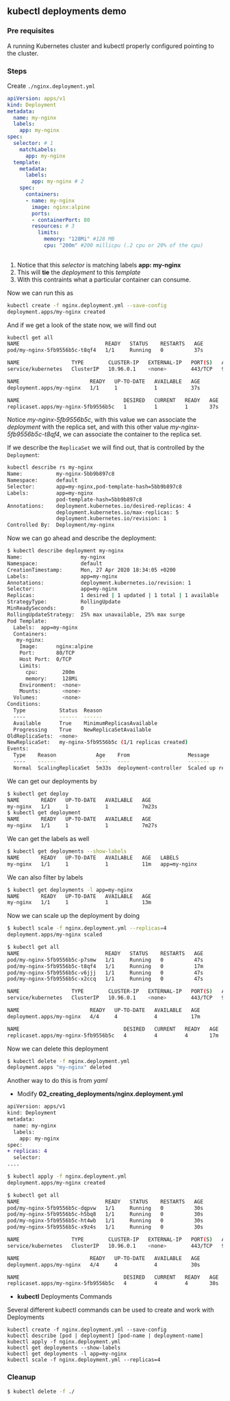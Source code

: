 ## kubectl deployments demo

### Pre requisites

A running Kubernetes cluster and kubectl properly configured pointing to the cluster.

### Steps

Create `./nginx.deployment.yml`

```yml
apiVersion: apps/v1
kind: Deployment
metadata:
  name: my-nginx
  labels:
    app: my-nginx
spec:
  selector: # 1
    matchLabels:
      app: my-nginx
  template:
    metadata:
      labels:
        app: my-nginx # 2
    spec:
      containers:
      - name: my-nginx
        image: nginx:alpine
        ports:
        - containerPort: 80
        resources: # 3
          limits:
            memory: "128Mi" #128 MB
            cpu: "200m" #200 millicpu (.2 cpu or 20% of the cpu)
      
```

1. Notice that this _selector_ is matching labels __app: my-nginx__
2. This will __tie__ the _deployment_ to this _template_ 
3. With this contraints what a particular container can consume.

Now we can run this as

```bash
kubectl create -f nginx.deployment.yml --save-config
deployment.apps/my-nginx created
```

And if we get a look of the state now, we will find out

```bash
kubectl get all
NAME                            READY   STATUS    RESTARTS   AGE
pod/my-nginx-5fb9556b5c-t8qf4   1/1     Running   0          37s

NAME                 TYPE        CLUSTER-IP   EXTERNAL-IP   PORT(S)   AGE
service/kubernetes   ClusterIP   10.96.0.1    <none>        443/TCP   9d

NAME                       READY   UP-TO-DATE   AVAILABLE   AGE
deployment.apps/my-nginx   1/1     1            1           37s

NAME                                  DESIRED   CURRENT   READY   AGE
replicaset.apps/my-nginx-5fb9556b5c   1         1         1       37s
```

Notice _my-nginx-5fb9556b5c_, with this value we can associate the _deployment_ with the replica set, and with this other value _my-nginx-5fb9556b5c-t8qf4_, we can associate the container to the replica set.

If we describe the `ReplicaSet` we will find out, that is controlled by the `Deployment`:

```bash
kubectl describe rs my-nginx
Name:           my-nginx-5bb9b897c8
Namespace:      default
Selector:       app=my-nginx,pod-template-hash=5bb9b897c8
Labels:         app=my-nginx
                pod-template-hash=5bb9b897c8
Annotations:    deployment.kubernetes.io/desired-replicas: 4
                deployment.kubernetes.io/max-replicas: 5
                deployment.kubernetes.io/revision: 1
Controlled By:  Deployment/my-nginx
```

Now we can go ahead and describe the deployment:

```bash
$ kubectl describe deployment my-nginx
Name:                   my-nginx
Namespace:              default
CreationTimestamp:      Mon, 27 Apr 2020 18:34:05 +0200
Labels:                 app=my-nginx
Annotations:            deployment.kubernetes.io/revision: 1
Selector:               app=my-nginx
Replicas:               1 desired | 1 updated | 1 total | 1 available | 0 unavailable
StrategyType:           RollingUpdate
MinReadySeconds:        0
RollingUpdateStrategy:  25% max unavailable, 25% max surge
Pod Template:
  Labels:  app=my-nginx
  Containers:
   my-nginx:
    Image:      nginx:alpine
    Port:       80/TCP
    Host Port:  0/TCP
    Limits:
      cpu:        200m
      memory:     128Mi
    Environment:  <none>
    Mounts:       <none>
  Volumes:        <none>
Conditions:
  Type           Status  Reason
  ----           ------  ------
  Available      True    MinimumReplicasAvailable
  Progressing    True    NewReplicaSetAvailable
OldReplicaSets:  <none>
NewReplicaSet:   my-nginx-5fb9556b5c (1/1 replicas created)
Events:
  Type    Reason             Age    From                   Message
  ----    ------             ----   ----                   -------
  Normal  ScalingReplicaSet  5m33s  deployment-controller  Scaled up replica set my-nginx-5fb9556b5c to 1
```

We can get our deployments by

```bash
$ kubectl get deploy
NAME       READY   UP-TO-DATE   AVAILABLE   AGE
my-nginx   1/1     1            1           7m23s
$ kubectl get deployment
NAME       READY   UP-TO-DATE   AVAILABLE   AGE
my-nginx   1/1     1            1           7m27s
```

We can get the labels as well

```bash
$ kubectl get deployments --show-labels
NAME       READY   UP-TO-DATE   AVAILABLE   AGE   LABELS
my-nginx   1/1     1            1           11m   app=my-nginx
```

We can also filter by labels

```bash
$ kubectl get deployments -l app=my-nginx
NAME       READY   UP-TO-DATE   AVAILABLE   AGE
my-nginx   1/1     1            1           13m
```

Now we can scale up the deployment by doing

```bash
$ kubectl scale -f nginx.deployment.yml --replicas=4
deployment.apps/my-nginx scaled
```

```bash
$ kubectl get all
NAME                            READY   STATUS    RESTARTS   AGE
pod/my-nginx-5fb9556b5c-p7smw   1/1     Running   0          47s
pod/my-nginx-5fb9556b5c-t8qf4   1/1     Running   0          17m
pod/my-nginx-5fb9556b5c-v6jjj   1/1     Running   0          47s
pod/my-nginx-5fb9556b5c-x2ccq   1/1     Running   0          47s

NAME                 TYPE        CLUSTER-IP   EXTERNAL-IP   PORT(S)   AGE
service/kubernetes   ClusterIP   10.96.0.1    <none>        443/TCP   9d

NAME                       READY   UP-TO-DATE   AVAILABLE   AGE
deployment.apps/my-nginx   4/4     4            4           17m

NAME                                  DESIRED   CURRENT   READY   AGE
replicaset.apps/my-nginx-5fb9556b5c   4         4         4       17m
```

Now we can delete this deployment 

```bash
$ kubectl delete -f nginx.deployment.yml
deployment.apps "my-nginx" deleted
```

Another way to do this is from _yaml_

* Modify __02_creating_deployments/nginx.deployment.yml__

```diff
apiVersion: apps/v1
kind: Deployment
metadata:
  name: my-nginx
  labels:
    app: my-nginx
spec:
+ replicas: 4
  selector:
....
```

```bash
$ kubectl apply -f nginx.deployment.yml 
deployment.apps/my-nginx created
```

```bash
$ kubectl get all
NAME                            READY   STATUS    RESTARTS   AGE
pod/my-nginx-5fb9556b5c-dqpvw   1/1     Running   0          30s
pod/my-nginx-5fb9556b5c-h5bq8   1/1     Running   0          30s
pod/my-nginx-5fb9556b5c-ht4wb   1/1     Running   0          30s
pod/my-nginx-5fb9556b5c-x9z4s   1/1     Running   0          30s

NAME                 TYPE        CLUSTER-IP   EXTERNAL-IP   PORT(S)   AGE
service/kubernetes   ClusterIP   10.96.0.1    <none>        443/TCP   9d

NAME                       READY   UP-TO-DATE   AVAILABLE   AGE
deployment.apps/my-nginx   4/4     4            4           30s

NAME                                  DESIRED   CURRENT   READY   AGE
replicaset.apps/my-nginx-5fb9556b5c   4         4         4       30s
```

* __kubectl__ Deployments Commands

Several different kubectl commands can be used to create and work with Deployments

```
kubectl create -f nginx.deployment.yml --save-config
kubectl describe [pod | deployment] [pod-name | deployment-name]
kubectl apply -f nginx.deployment.yml
kubectl get deployments --show-labels
kubectl get deployments -l app=my-nginx
kubectl scale -f nginx.deployment.yml --replicas=4
```

### Cleanup

```bash
$ kubectl delete -f ./
```
